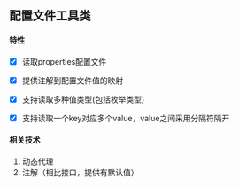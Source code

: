 ## 配置文件工具类 

#### 特性
*[x] 读取properties配置文件
*[x] 提供注解到配置文件值的映射
*[x] 支持读取多种值类型(包括枚举类型)
*[x] 支持读取一个key对应多个value，value之间采用分隔符隔开


#### 相关技术 
1. 动态代理
2. 注解（相比接口，提供有默认值）